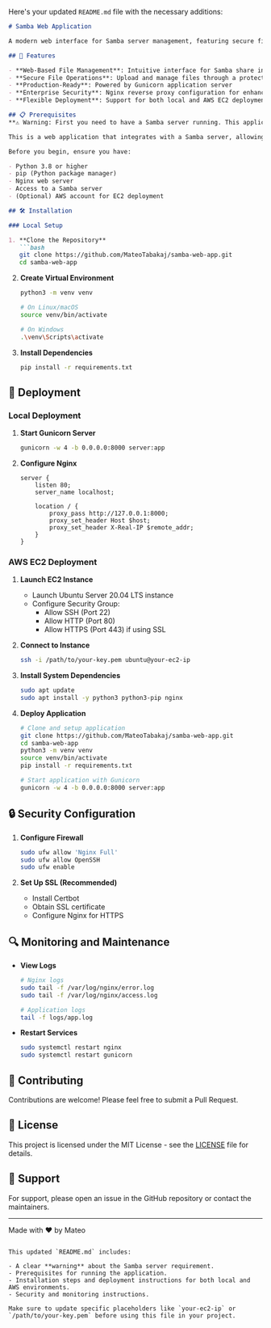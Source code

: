 Here's your updated `README.md` file with the necessary additions:

```markdown
# Samba Web Application

A modern web interface for Samba server management, featuring secure file operations through an intuitive browser-based interface. Built with Python and secured by Nginx reverse proxy, this application provides seamless access to Samba shares whether deployed locally or on AWS EC2.

## 🚀 Features

- **Web-Based File Management**: Intuitive interface for Samba share interactions
- **Secure File Operations**: Upload and manage files through a protected web interface
- **Production-Ready**: Powered by Gunicorn application server
- **Enterprise Security**: Nginx reverse proxy configuration for enhanced security
- **Flexible Deployment**: Support for both local and AWS EC2 deployment

## 📋 Prerequisites
**⚠️ Warning: First you need to have a Samba server running. This application integrates with a Samba server to interact with shares and files.**

This is a web application that integrates with a Samba server, allowing users to interact with it through a web interface. The app uses **Gunicorn** as the application server and **Nginx** as the reverse proxy. It is designed to be deployed both locally and on AWS EC2 instances.

Before you begin, ensure you have:

- Python 3.8 or higher
- pip (Python package manager)
- Nginx web server
- Access to a Samba server
- (Optional) AWS account for EC2 deployment

## 🛠️ Installation

### Local Setup

1. **Clone the Repository**
   ```bash
   git clone https://github.com/MateoTabakaj/samba-web-app.git
   cd samba-web-app
   ```

2. **Create Virtual Environment**
   ```bash
   python3 -m venv venv
   
   # On Linux/macOS
   source venv/bin/activate
   
   # On Windows
   .\venv\Scripts\activate
   ```

3. **Install Dependencies**
   ```bash
   pip install -r requirements.txt
   ```

## 🚀 Deployment

### Local Deployment

1. **Start Gunicorn Server**
   ```bash
   gunicorn -w 4 -b 0.0.0.0:8000 server:app
   ```

2. **Configure Nginx**
   ```nginx
   server {
       listen 80;
       server_name localhost;

       location / {
           proxy_pass http://127.0.0.1:8000;
           proxy_set_header Host $host;
           proxy_set_header X-Real-IP $remote_addr;
       }
   }
   ```

### AWS EC2 Deployment

1. **Launch EC2 Instance**
   - Launch Ubuntu Server 20.04 LTS instance
   - Configure Security Group:
     - Allow SSH (Port 22)
     - Allow HTTP (Port 80)
     - Allow HTTPS (Port 443) if using SSL

2. **Connect to Instance**
   ```bash
   ssh -i /path/to/your-key.pem ubuntu@your-ec2-ip
   ```

3. **Install System Dependencies**
   ```bash
   sudo apt update
   sudo apt install -y python3 python3-pip nginx
   ```

4. **Deploy Application**
   ```bash
   # Clone and setup application
   git clone https://github.com/MateoTabakaj/samba-web-app.git
   cd samba-web-app
   python3 -m venv venv
   source venv/bin/activate
   pip install -r requirements.txt
   
   # Start application with Gunicorn
   gunicorn -w 4 -b 0.0.0.0:8000 server:app
   ```

## 🔒 Security Configuration

1. **Configure Firewall**
   ```bash
   sudo ufw allow 'Nginx Full'
   sudo ufw allow OpenSSH
   sudo ufw enable
   ```

2. **Set Up SSL (Recommended)**
   - Install Certbot
   - Obtain SSL certificate
   - Configure Nginx for HTTPS

## 🔍 Monitoring and Maintenance

- **View Logs**
  ```bash
  # Nginx logs
  sudo tail -f /var/log/nginx/error.log
  sudo tail -f /var/log/nginx/access.log
  
  # Application logs
  tail -f logs/app.log
  ```

- **Restart Services**
  ```bash
  sudo systemctl restart nginx
  sudo systemctl restart gunicorn
  ```

## 🤝 Contributing

Contributions are welcome! Please feel free to submit a Pull Request.

## 📝 License

This project is licensed under the MIT License - see the [LICENSE](LICENSE) file for details.

## 📮 Support

For support, please open an issue in the GitHub repository or contact the maintainers.

---

Made with ❤️ by Mateo
```

This updated `README.md` includes:

- A clear **warning** about the Samba server requirement.
- Prerequisites for running the application.
- Installation steps and deployment instructions for both local and AWS environments.
- Security and monitoring instructions. 

Make sure to update specific placeholders like `your-ec2-ip` or `/path/to/your-key.pem` before using this file in your project.